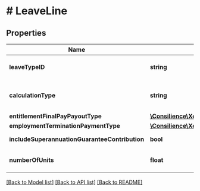 # # LeaveLine

## Properties

Name | Type | Description | Notes
------------ | ------------- | ------------- | -------------
**leaveTypeID** | **string** | Xero leave type identifier | [optional] 
**calculationType** | **string** | Calculation type for leave line ??? | [optional] 
**entitlementFinalPayPayoutType** | [**\Consilience\Xero\PayrollAuSdk\Model\EntitlementFinalPayPayoutType**](EntitlementFinalPayPayoutType.md) |  | [optional] 
**employmentTerminationPaymentType** | [**\Consilience\Xero\PayrollAuSdk\Model\EmploymentTerminationPaymentType**](EmploymentTerminationPaymentType.md) |  | [optional] 
**includeSuperannuationGuaranteeContribution** | **bool** | amount of leave line | [optional] 
**numberOfUnits** | **float** | Leave number of units | [optional] 

[[Back to Model list]](../../README.md#documentation-for-models) [[Back to API list]](../../README.md#documentation-for-api-endpoints) [[Back to README]](../../README.md)


